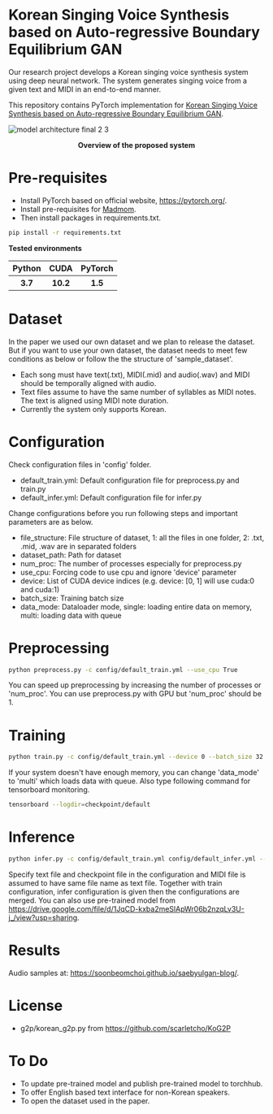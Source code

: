 # Korean Singing Voice Synthesis based on Auto-regressive Boundary Equilibrium GAN
Our research project develops a Korean singing voice synthesis system using deep neural network. The system generates singing voice from a given text and MIDI in an end-to-end manner. 

This repository contains PyTorch implementation for [Korean Singing Voice Synthesis based on Auto-regressive Boundary Equilibrium GAN](https://ieeexplore.ieee.org/stamp/stamp.jsp?tp=&arnumber=9053950).

</p>

![model architecture final 2 3](https://user-images.githubusercontent.com/15067112/81911402-3917fe80-9608-11ea-9718-8a61b564a618.jpg)
<p align="center"><b>Overview of the proposed system</b></p>

# Pre-requisites
- Install PyTorch based on official website, https://pytorch.org/.
- Install pre-requisites for [Madmom](https://madmom.readthedocs.io/en/latest/installation.html).
- Then install packages in requirements.txt.
```bash
pip install -r requirements.txt
```

**Tested environments**
<table>
    <tr>
        <th> Python </th>
        <th> CUDA </th>
        <th> PyTorch </th>
    </tr>
    <tr>
        <th> 3.7 </th>
        <th> 10.2 </th>
        <th> 1.5 </th>
    </tr>
</table>

# Dataset
In the paper we used our own dataset and we plan to release the dataset. 
But if you want to use your own dataset, the dataset needs to meet few conditions as below or follow the the structure of 'sample_dataset'.

- Each song must have text(.txt), MIDI(.mid) and audio(.wav) and MIDI should be temporally aligned with audio.
- Text files assume to have the same number of syllables as MIDI notes. The text is aligned using MIDI note duration.
- Currently the system only supports Korean.

# Configuration
Check configuration files in 'config' folder.
- default_train.yml: Default configuration file for preprocess.py and train.py
- default_infer.yml: Default configuration file for infer.py

Change configurations before you run following steps and important parameters are as below.
- file_structure: File structure of dataset, 1: all the files in one folder, 2: .txt, .mid, .wav are in separated folders
- dataset_path: Path for dataset
- num_proc: The number of processes especially for preprocess.py
- use_cpu: Forcing code to use cpu and ignore 'device' parameter
- device: List of CUDA device indices (e.g. device: [0, 1] will use cuda:0 and cuda:1)
- batch_size: Training batch size
- data_mode: Dataloader mode, single: loading entire data on memory, multi: loading data with queue

# Preprocessing
```bash
python preprocess.py -c config/default_train.yml --use_cpu True
```

You can speed up preprocessing by increasing the number of processes or 'num_proc'.
You can use preprocess.py with GPU but 'num_proc' should be 1.

# Training
```bash
python train.py -c config/default_train.yml --device 0 --batch_size 32
```

If your system doesn't have enough memory, you can change 'data_mode' to 'multi' which loads data with queue.
Also type following command for tensorboard monitoring.
```bash
tensorboard --logdir=checkpoint/default
```

# Inference
```bash
python infer.py -c config/default_train.yml config/default_infer.yml --device 0
```

Specify text file and checkpoint file in the configuration and MIDI file is assumed to have same file name as text file. Together with train configuration, infer configuration is given then the configurations are merged.
You can also use pre-trained model from https://drive.google.com/file/d/1JqCD-kxba2meSlApWr06b2nzqLv3U-j_/view?usp=sharing.

# Results
Audio samples at: https://soonbeomchoi.github.io/saebyulgan-blog/.

# License 
- g2p/korean_g2p.py from https://github.com/scarletcho/KoG2P

# To Do
- To update pre-trained model and publish pre-trained model to torchhub.
- To offer English based text interface for non-Korean speakers.
- To open the dataset used in the paper.